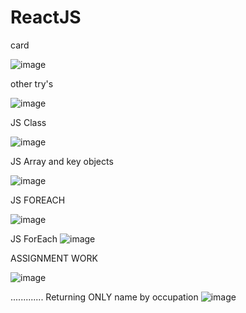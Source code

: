 
# ReactJS

card 


![image](https://github.com/darksoului/ReactJS/assets/118845171/6e546ed7-12a7-4263-9226-bda72fd8fd36)


other try's



![image](https://github.com/darksoului/ReactJS/assets/118845171/da7c7224-247a-4956-8a7e-f60549f262c5)



JS Class

![image](https://github.com/darksoului/ReactJS/assets/118845171/11b7ff54-c954-4c3c-a19b-2c564262a1ff)


JS Array and key objects


![image](https://github.com/darksoului/ReactJS/assets/118845171/137265de-92e2-4625-8c72-e8d614bffc29)

JS FOREACH

![image](https://github.com/darksoului/ReactJS/assets/118845171/fdf4c263-bc24-4e50-a688-0bbf7c1c5829)



JS ForEach
![image](https://github.com/darksoului/ReactJS/assets/118845171/2961f096-4086-4c63-9888-ad6e3bb8c140)

ASSIGNMENT WORK

![image](https://github.com/darksoului/ReactJS/assets/118845171/9d69ec05-5e5e-476a-8e23-1fbda0c12449)


.............
Returning ONLY name by occupation
![image](https://github.com/darksoului/ReactJS/assets/118845171/abdf7078-9f1d-496f-b0f0-3859fb0a9680)



